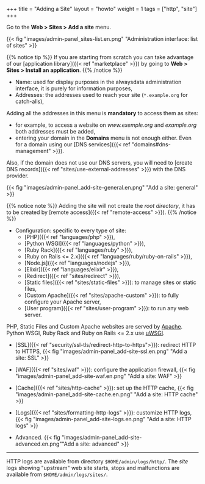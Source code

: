 +++
title = "Adding a Site"
layout = "howto"
weight = 1
tags = ["http", "site"]
+++

Go to the **Web > Sites > Add a site** menu.

{{< fig "images/admin-panel_sites-list.en.png" "Administration interface: list of sites" >}}

{{% notice tip %}}
If you are starting from scratch you can take advantage of our [application library]({{< ref "marketplace" >}}) by going to **Web > Sites > Install an application**.
{{% /notice %}}

- Name: used for display purposes in the alwaysdata administration interface, it is purely for information purposes,
- Addresses: the addresses used to reach your site (`*.example.org` for catch-alls),

Adding all the addresses in this menu is **mandatory** to access them as sites:
- for example, to access a website on *www\.exemple.org* and *example.org* both addresses must be added,
- entering your domain in the **Domains** menu is not enough either. Even for a domain using our [DNS services]({{< ref "domains#dns-management" >}}).

Also, if the domain does not use our DNS servers, you will need to [create DNS records]({{< ref "sites/use-external-addresses" >}}) with the DNS provider.

{{< fig "images/admin-panel_add-site-general.en.png" "Add a site: general" >}}

{{% notice note %}}
Adding the site will not create the *root directory*, it has to be created by [remote access]({{< ref "remote-access" >}}).
{{% /notice %}}

- Configuration: specific to every type of site:
    - [PHP]({{< ref "languages/php" >}}),
    - [Python WSGI]({{< ref "languages/python" >}}),
    - [Ruby Rack]({{< ref "languages/ruby" >}}),
    - [Ruby on Rails <= 2.x]({{< ref "languages/ruby/ruby-on-rails" >}}),
    - [Node.js]({{< ref "languages/nodejs" >}}),
    - [Elixir]({{< ref "languages/elixir" >}}),
    - [Redirect]({{< ref "sites/redirect" >}}),
    - [Static files]({{< ref "sites/static-files" >}}): to manage sites or static files,
    - [Custom Apache]({{< ref "sites/apache-custom" >}}): to fully configure your Apache server,
    - [User program]({{< ref "sites/user-program" >}}): to run any web server.

PHP, Static Files and Custom Apache websites are served by [Apache](https://httpd.apache.org/). Python WSGI, Ruby Rack and Ruby on Rails <= 2.x use [uWSGI](https://uwsgi-docs.readthedocs.io/en/latest/).

-   [SSL]({{< ref "security/ssl-tls/redirect-http-to-https">}}): redirect HTTP to HTTPS,
    {{< fig "images/admin-panel_add-site-ssl.en.png" "Add a site: SSL" >}}

-   [WAF]({{< ref "sites/waf" >}}): configure the application firewall,
    {{< fig "images/admin-panel_add-site-waf.en.png" "Add a site: WAF" >}}

-   [Cache]({{< ref "sites/http-cache" >}}): set up the HTTP cache,
    {{< fig "images/admin-panel_add-site-cache.en.png" "Add a site: HTTP cache" >}}

-   [Logs]({{< ref "sites/formatting-http-logs" >}}): customize HTTP logs,
    {{< fig "images/admin-panel_add-site-logs.en.png" "Add a site: HTTP logs" >}}

-   Advanced.
    {{< fig "images/admin-panel_add-site-advanced.en.png""Add a site: advanced" >}}

---

HTTP logs are available from directory `$HOME/admin/logs/http/`. The *site* logs showing "upstream" web site starts, stops and malfunctions are available from `$HOME/admin/logs/sites/`.
